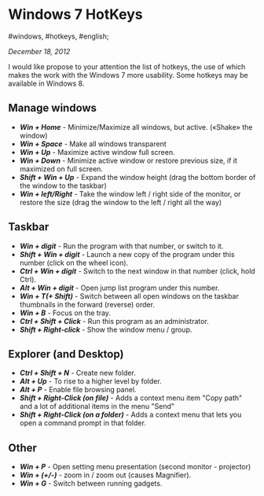 # Windows 7 HotKeys

#windows, #hotkeys, #english;

_December 18, 2012_

I would like propose to your attention the list of hotkeys, the use of which makes the work with the Windows 7 more usability. Some hotkeys may be available in Windows 8.

## Manage windows 
* ***Win + Home*** - Minimize/Maximize all windows, but active. («Shake» the window)
* ***Win + Space*** - Make all windows transparent
* ***Win + Up*** - Maximize active window full screen.
* ***Win + Down*** - Minimize active window or restore previous size, if it maximized on full screen.
* ***Shift + Win + Up*** - Expand the window height (drag the bottom border of the window to the taskbar)
* ***Win + left/Right*** - Take the window left / right side of the monitor, or restore the size (drag the window to the left / right all the way)

## Taskbar
* ***Win + digit*** - Run the program with that number, or switch to it.
* ***Shift + Win + digit*** - Launch a new copy of the program under this number (click on the wheel icon).
* ***Ctrl + Win + digit*** - Switch to the next window in that number (click, hold Ctrl).
* ***Alt + Win + digit*** - Open jump list program under this number.
* ***Win + T(+ Shift)*** - Switch between all open windows on the taskbar thumbnails in the forward (reverse) order.
* ***Win + B*** - Focus on the tray.
* ***Ctrl + Shift + Click*** - Run this program as an administrator.
* ***Shift + Right-click*** - Show the window menu / group.

## Explorer (and Desktop)
* ***Ctrl + Shift + N*** - Create new folder.
* ***Alt + Up*** - To rise to a higher level by folder.
* ***Alt + P*** - Enable file browsing panel.
* ***Shift + Right-Click (on file)*** - Adds a context menu item "Copy path" and a lot of additional items in the menu "Send"
* ***Shift + Right-Click (on a folder)*** - Adds a context menu that lets you open a command prompt in that folder.

## Other
* ***Win + P*** - Open setting menu presentation (second monitor - projector)
* ***Win + (+/-)*** - zoom in / zoom out (causes Magnifier).
* ***Win + G*** - Switch between running gadgets.